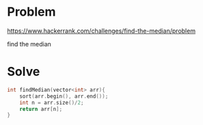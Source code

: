 # Problem
https://www.hackerrank.com/challenges/find-the-median/problem

find the median

# Solve
```c++
int findMedian(vector<int> arr){
	sort(arr.begin(), arr.end());
	int n = arr.size()/2;
	return arr[n];
}

```
